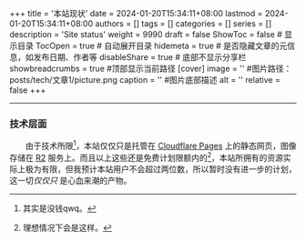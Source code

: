 +++
title = '本站现状'
date = 2024-01-20T15:34:11+08:00
lastmod = 2024-01-20T15:34:11+08:00
authors = []
tags = []
categories = []
series = []
description = 'Site status'
weight = 9990
draft = false
ShowToc = false  # 显示目录
TocOpen = true # 自动展开目录
hidemeta = true # 是否隐藏文章的元信息，如发布日期、作者等
disableShare = true # 底部不显示分享栏
showbreadcrumbs = true #顶部显示当前路径
[cover]
    image = '' #图片路径：posts/tech/文章1/picture.png
    caption = '' #图片底部描述
    alt = ''
    relative = false
+++


----
### 技术层面

&emsp;&emsp;由于技术所限[^1]，本站仅仅只是托管在 [Cloudflare Pages][pages_doc] 上的静态网页，图像存储在 [R2][r2_doc] 服务上。而且以上这些还是免费计划限额内的[^2]，本站所拥有的资源实际上极为有限，但我预计本站用户不会超过两位数，所以暂时没有进一步的计划，这一切*仅仅只* 是心血来潮的产物。

[pages_doc]: https://developers.cloudflare.com/pages/
[r2_doc]: https://developers.cloudflare.com/r2/

[^1]: 其实是没钱qwq。
[^2]: 理想情况下会是这样。

